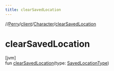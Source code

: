 ```yaml
---
title: clearSavedLocation
---
```

//[Perry](../../../index.html)/[client](../index.html)/[Character](index.html)/[clearSavedLocation](clear-saved-location.html)



# clearSavedLocation



[jvm]\
fun [clearSavedLocation](clear-saved-location.html)(type: [SavedLocationType](../../server.maps/-saved-location-type/index.html))




